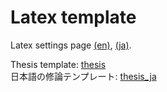 # Latex template

Latex settings page [(en)](https://kkensuke.github.io/myjb-en/pages/latex/latex.html), [(ja)](https://kkensuke.github.io/myjb-ja/pages/latex/latex.html).

Thesis template: [thesis](https://github.com/kkensuke/latex-template/tree/main/thesis)  
日本語の修論テンプレート: [thesis_ja](https://github.com/kkensuke/latex-template/tree/main/thesis_ja)